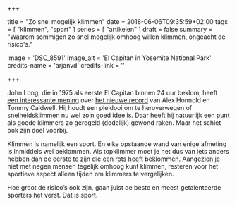 +++

title = "Zo snel mogelijk klimmen"
date = 2018-06-06T09:35:59+02:00 
tags = [ "klimmen", "sport" ] 
series = [ "artikelen" ] 
draft = false
summary = "Waarom sommigen zo snel mogelijk omhoog willen klimmen, ongeacht de risico's."

image = 'DSC_8591'
image_alt = 'El Capitan in Yosemite National Park'
credits-name = 'arjanvd'
credits-link = ''

+++

John Long, die in 1975 als eerste El Capitan binnen 24 uur beklom, heeft [een interessante mening](https://www.outsideonline.com/2314826/should-we-reconsider-speed-climbing) over [het nieuwe record](https://nos.nl/artikel/2235371-nieuw-klimrecord-op-epische-berg-in-yosemite.html) van Alex Honnold en Tommy Caldwell. Hij houdt een pleidooi om te heroverwegen of snelheidsklimmen nu wel zo’n goed idee is. Daar heeft hij natuurlijk een punt als goede klimmers zo geregeld (dodelijk) gewond raken. Maar het schiet ook zijn doel voorbij.

Klimmen is namelijk een sport. En elke opstaande wand van enige afmeting is inmiddels wel beklommen. Als topklimmer moet je het dus van iets anders hebben dan de eerste te zijn die een rots heeft beklommen. Aangezien je niet met negen mensen tegelijk omhoog kunt klimmen, resteren voor het sportieve aspect alleen tijden om klimmers te vergelijken.

Hoe groot de risico’s ook zijn, gaan juist de beste en meest getalenteerde sporters het verst. Dat is sport.